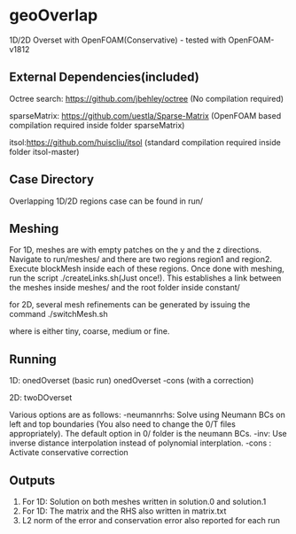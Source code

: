 # geoOverlap
 1D/2D Overset with OpenFOAM(Conservative) - tested with OpenFOAM-v1812
 
 
External Dependencies(included)
-------------------------------
Octree search: https://github.com/jbehley/octree  (No compilation required)

sparseMatrix: https://github.com/uestla/Sparse-Matrix (OpenFOAM based compilation required inside folder sparseMatrix)

itsol:https://github.com/huiscliu/itsol (standard compilation required inside folder itsol-master)
 
Case Directory
---------------
Overlapping 1D/2D regions case can be found in run/

Meshing
--------
For 1D, meshes are with empty patches on the y and the z directions. Navigate to run/meshes/ and there are two regions region1 and region2. Execute blockMesh inside each of these regions. Once done with meshing, run the script ./createLinks.sh(Just once!). This establishes a link between the meshes inside meshes/ and the root folder inside constant/ 

for 2D, several mesh refinements can be generated by issuing the command
./switchMesh.sh <refinementLevel>
 
where <refinementLeve> is either tiny, coarse, medium or fine.

Running
--------

1D:
onedOverset (basic run)
onedOverset -cons (with a correction)

2D:
twoDOverset  <options>

Various options are as follows:
-neumannrhs:  Solve using Neumann BCs on left and top boundaries (You also need to change the 0/T files appropriately). The default option in 0/ folder is the neumann BCs.
-inv:         Use inverse distance interpolation instead of polynomial interplation.
-cons      :  Activate conservative correction


Outputs
-------
1. For 1D: Solution on both meshes written in solution.0 and solution.1
2. For 1D: The matrix and the RHS also written in matrix.txt
3. L2 norm of the error and conservation error also reported for each run

